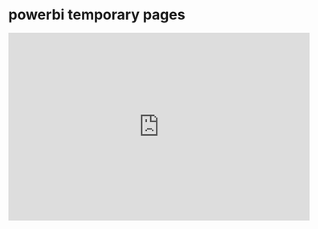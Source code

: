# powerbi temporary pages

<iframe title="Report Section" width="600" height="373.5" src="https://app.powerbi.com/view?r=eyJrIjoiMWIwZjE4OWYtNTNlZS00MTY5LTlkMDYtZGZkZjI3ODVkYjA5IiwidCI6IjI5Y2EzZjRmLTZkNjctNDlhNS1hMDAxLWUxZGI0ODI1MjcxNyIsImMiOjZ9" frameborder="0" allowFullScreen="true"></iframe>
